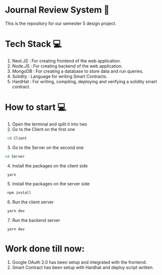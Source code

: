 # Journal Review System :tada:

This is the repository for our semester 5 design project.

# Tech Stack :computer:
1. Next.JS : For creating frontend of the web application.
2. Node.JS : For creating backend of the web application.
3. MongoDB : For creating a database to store data and run queries.
4. Solidity : Language for writing Smart Contracts.
5. HardHat : For writing, compiling, deploying and verifying a solidity smart contract.

# How to start :computer:
1. Open the terminal and split it into two
2. Go to the Client on the first one
 ```sh
  cd Client
  ```
3. Go to the Server on the second one
 ```sh
 cd Server
 ```
4. Install the packages on the client side
```sh
 yarn
```
5. Install the packages on the server side
 ```sh
  npm install
 ```
6. Run the client server
 ```sh
  yarn dev
 ```
7. Run the backend server
 ```sh
  yarn dev
 ```

# Work done till now:
1. Google OAuth 2.0 has been setup and integrated with the frontend.
2. Smart Contract has been setup with Hardhat and deploy script written.

